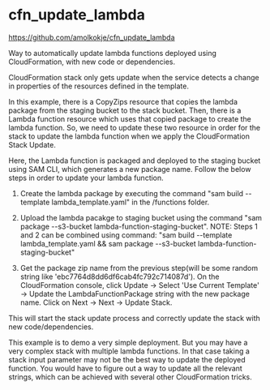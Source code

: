 # cfn_update_lambda
https://github.com/amolkokje/cfn_update_lambda

Way to automatically update lambda functions deployed using CloudFormation, with new code or dependencies.

CloudFormation stack only gets update when the service detects a change in properties of the resources defined in the template.

In this example, there is a CopyZips resource that copies the lambda package from the staging bucket to the stack bucket.
Then, there is a Lambda function resource which uses that copied package to create the lambda function.
So, we need to update these two resource in order for the stack to update the lambda function when we apply the CloudFormation Stack Update.

Here, the Lambda function is packaged and deployed to the staging bucket using SAM CLI, which generates a new package name.
Follow the below steps in order to update your lambda function.

1. Create the lambda package by executing the command "sam build --template lambda_template.yaml" in the /functions folder.

2. Upload the lambda pacakge to staging bucket using the command "sam package --s3-bucket lambda-function-staging-bucket".
   NOTE: Steps 1 and 2 can be combined using command: "sam build --template lambda_template.yaml && sam package --s3-bucket lambda-function-staging-bucket"

3. Get the package zip name from the previous step(will be some random string like 'ebc7764d8dd6df6cab4fc792c714087d').
   On the CloudFormation console, click Update -> Select 'Use Current Template' -> Update the LambdaFunctionPackage string with the new package name.
   Click on Next -> Next -> Update Stack.

This will start the stack update process and correctly update the stack with new code/dependencies.

This example is to demo a very simple deployment. But you may have a very complex stack with multiple lambda functions.
In that case taking a stack input parameter may not be the best way to update the deployed function. You would have to
figure out a way to update all the relevant strings, which can be achieved with several other CloudFormation tricks.